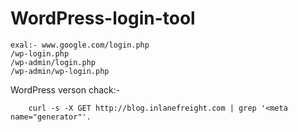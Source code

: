 # WordPress-login-tool

    exal:- www.google.com/login.php
    /wp-login.php
    /wp-admin/login.php
    /wp-admin/wp-login.php



WordPress verson chack:-


        curl -s -X GET http://blog.inlanefreight.com | grep '<meta name="generator"'.   
        
